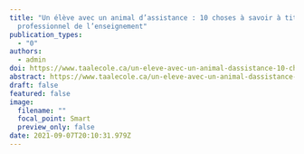 ```yaml
---
title: "Un élève avec un animal d’assistance : 10 choses à savoir à titre de
  professionnel de l’enseignement"
publication_types:
  - "0"
authors:
  - admin
doi: https://www.taalecole.ca/un-eleve-avec-un-animal-dassistance-10-choses-a-savoir-a-titre-de-professionnel-de-lenseignement/
abstract: https://www.taalecole.ca/un-eleve-avec-un-animal-dassistance-10-choses-a-savoir-a-titre-de-professionnel-de-lenseignement/
draft: false
featured: false
image:
  filename: ""
  focal_point: Smart
  preview_only: false
date: 2021-09-07T20:10:31.979Z
---
```


